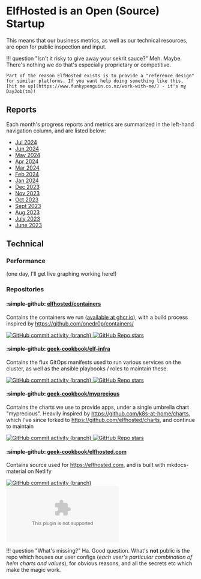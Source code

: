 # ElfHosted is an Open (Source) Startup

This means that our business metrics, as well as our technical resources, are open for public inspection and input.

!!! question "Isn't it risky to give away your sekrit sauce?"
    Meh. Maybe. There's nothing we do that's especially proprietary or competitive.
    
    Part of the reason ElfHosted exists is to provide a "reference design" for similar platforms. If you want help doing something like this, [hit me up](https://www.funkypenguin.co.nz/work-with-me/) - it's my DayJob(tm)!

## Reports

Each month's progress reports and metrics are summarized in the left-hand navigation column, and are listed below:

* [Jul 2024](/open/jul-2024/)
* [Jun 2024](/open/jun-2024/)
* [May 2024](/open/may-2024/)
* [Apr 2024](/open/apr-2024/)
* [Mar 2024](/open/mar-2024/)
* [Feb 2024](/open/feb-2024/)
* [Jan 2024](/open/jan-2024/)
* [Dec 2023](/open/dec-2023/)
* [Nov 2023](/open/nov-2023/)
* [Oct 2023](/open/oct-2023/)
* [Sept 2023](/open/september-2023/)
* [Aug 2023](/open/august-2023/)
* [July 2023](/open/july-2023/)
* [June 2023](/open/june-2023/)

## Technical

### Performance

(one day, I'll get live graphing working here!)

### Repositories

#### :simple-github: [elfhosted/containers](https://github.com/elfhosted/containers) 

Contains the containers we run ([available at ghcr.io](https://github.com/orgs/elfhosted/packages)), with a build process inspired by https://github.com/onedr0p/containers/

[![GitHub commit activity (branch)](https://img.shields.io/github/commit-activity/w/elfhosted/containers/main)
![GitHub Repo stars](https://img.shields.io/github/stars/elfhosted/containers)](https://github.com/elfhosted/containers)
 
#### :simple-github: [geek-cookbook/elf-infra](https://github.com/elfhosted/infra)

Contains the flux GitOps manifests used to run various services on the cluster, as well as the ansible playbooks / roles to maintain these.

[![GitHub commit activity (branch)](https://img.shields.io/github/commit-activity/w/elfhosted/infra/main)
![GitHub Repo stars](https://img.shields.io/github/stars/elfhosted/infra)](https://github.com/elfhosted/infra)

#### :simple-github: [geek-cookbook/myprecious](https://github.com/elfhosted/myprecious)

Contains the charts we use to provide apps, under a single umbrella chart "myprecious". Heavily inspired by https://github.com/k8s-at-home/charts, which I've since forked to https://github.com/elfhosted/charts, and continue to maintain

[![GitHub commit activity (branch)](https://img.shields.io/github/commit-activity/w/elfhosted/myprecious/main)
![GitHub Repo stars](https://img.shields.io/github/stars/elfhosted/myprecious)](https://github.com/elfhosted/myprecious)

#### :simple-github: [geek-cookbook/elfhosted.com](https://github.com/elfhosted/elfhosted.com)

Contains source used for https://elfhosted.com, and is built with mkdocs-material on Netlify

[![GitHub commit activity (branch)](https://img.shields.io/github/commit-activity/w/elfhosted/elfhosted.com/main)
![GitHub Repo stars](https://img.shields.io/github/stars/elfhosted/elfhosted.com)](https://github.com/elfhosted/elfhosted.com)

!!! question "What's missing?"
    Ha. Good question. What's **not** public is the repo which houses our user configs (*each user's particular combination of helm charts and values*), for obvious reasons, and all the secrets etc which make the magic work.